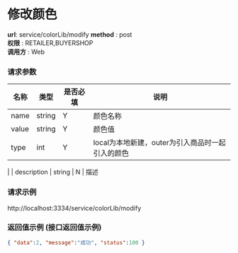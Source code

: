 修改颜色
=======

**url**: service/colorLib/modify
**method** : post  
**权限** : RETAILER,BUYERSHOP  
**调用方** : Web

### 请求参数
|     名称  	 |  类型   | 是否必填  |             说明                                                   |
|------------|--------|----------|-------------------------------------------------------------------|
| name     | string    | Y        | 颜色名称  	                                                       |
| value       | string | Y        | 颜色值                                                    |
| type     | int    | Y        | local为本地新建，outer为引入商品时一起引入的颜色    
|
| description     | string    | N        | 描述                                                          
                                             

### 请求示例
http://localhost:3334/service/colorLib/modify

### 返回值示例 (接口返回值示例)

```json
{ "data":2, "message":"成功", "status":100 }
```